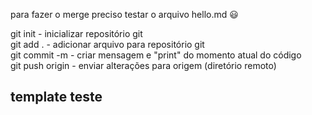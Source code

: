 para fazer o merge preciso testar o arquivo hello.md :smiley:

git init - inicializar repositório git  
git add . -  adicionar arquivo para repositório git  
git commit -m - criar mensagem e "print" do momento atual do código   
git push origin - enviar alterações para origem (diretório remoto)  


## template teste